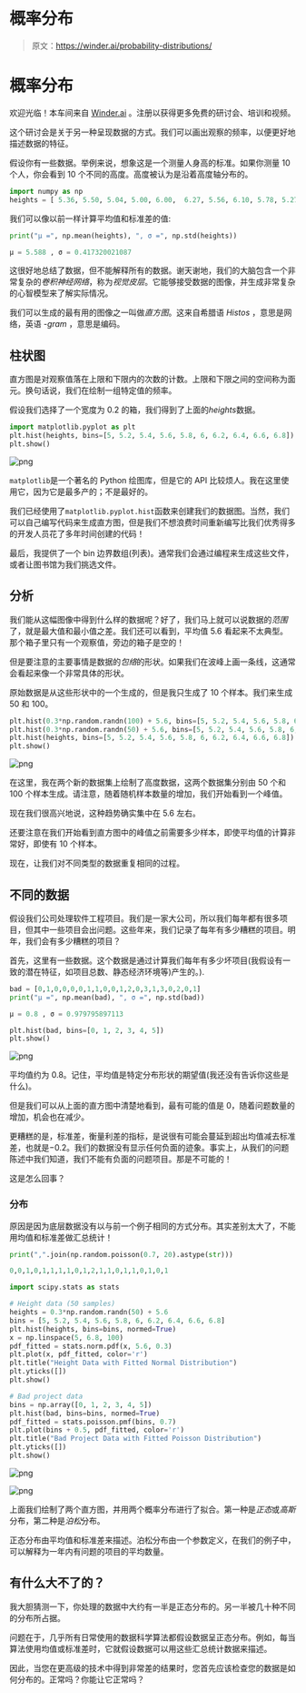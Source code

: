 # 概率分布

> 原文：<https://winder.ai/probability-distributions/>

# 概率分布

欢迎光临！本车间来自 [Winder.ai](https://Winder.ai) 。注册以获得更多免费的研讨会、培训和视频。

这个研讨会是关于另一种呈现数据的方式。我们可以画出观察的频率，以便更好地描述数据的特征。

假设你有一些数据。举例来说，想象这是一个测量人身高的标准。如果你测量 10 个人，你会看到 10 个不同的高度。高度被认为是沿着高度轴分布的。

```py
import numpy as np
heights = [ 5.36, 5.50, 5.04, 5.00, 6.00,  6.27, 5.56, 6.10, 5.78, 5.27] 
```

我们可以像以前一样计算平均值和标准差的值:

```py
print("μ =", np.mean(heights), ", σ =", np.std(heights)) 
```

```py
μ = 5.588 , σ = 0.417320021087 
```

这很好地总结了数据，但不能解释所有的数据。谢天谢地，我们的大脑包含一个非常复杂的*卷积神经网络*，称为*视觉皮层*。它能够接受数据的图像，并生成非常复杂的心智模型来了解实际情况。

我们可以生成的最有用的图像之一叫做*直方图*。这来自希腊语 *Histos* ，意思是网络，英语 *-gram* ，意思是编码。

## 柱状图

直方图是对观察值落在上限和下限内的次数的计数。上限和下限之间的空间称为面元。换句话说，我们在绘制一组特定值的频率。

假设我们选择了一个宽度为 0.2 的箱，我们得到了上面的$heights$数据。

```py
import matplotlib.pyplot as plt
plt.hist(heights, bins=[5, 5.2, 5.4, 5.6, 5.8, 6, 6.2, 6.4, 6.6, 6.8])
plt.show() 
```

![png](img/2c3cb581bae4ec0a2d736ba3309218e0.png)

`matplotlib`是一个著名的 Python 绘图库，但是它的 API 比较烦人。我在这里使用它，因为它是最多产的；不是最好的。

我们已经使用了`matplotlib.pyplot.hist`函数来创建我们的数据图。当然，我们可以自己编写代码来生成直方图，但是我们不想浪费时间重新编写比我们优秀得多的开发人员花了多年时间创建的代码！

最后，我提供了一个 bin 边界数组(列表)。通常我们会通过编程来生成这些文件，或者让图书馆为我们挑选文件。

## 分析

我们能从这幅图像中得到什么样的数据呢？好了，我们马上就可以说数据的*范围*了，就是最大值和最小值之差。我们还可以看到，平均值 5.6 看起来不太典型。那个箱子里只有一个观察值，旁边的箱子是空的！

但是要注意的主要事情是数据的*包络*的形状。如果我们在波峰上画一条线，这通常会看起来像一个非常具体的形状。

原始数据是从这些形状中的一个生成的，但是我只生成了 10 个样本。我们来生成 50 和 100。

```py
plt.hist(0.3*np.random.randn(100) + 5.6, bins=[5, 5.2, 5.4, 5.6, 5.8, 6, 6.2, 6.4, 6.6, 6.8])
plt.hist(0.3*np.random.randn(50) + 5.6, bins=[5, 5.2, 5.4, 5.6, 5.8, 6, 6.2, 6.4, 6.6, 6.8])
plt.hist(heights, bins=[5, 5.2, 5.4, 5.6, 5.8, 6, 6.2, 6.4, 6.6, 6.8])
plt.show() 
```

![png](img/e8f7fc3dc379d0722b087e6b528fdacb.png)

在这里，我在两个新的数据集上绘制了高度数据，这两个数据集分别由 50 个和 100 个样本生成。请注意，随着随机样本数量的增加，我们开始看到一个峰值。

现在我们很高兴地说，这种趋势确实集中在 5.6 左右。

还要注意在我们开始看到直方图中的峰值之前需要多少样本，即使平均值的计算非常好，即使有 10 个样本。

现在，让我们对不同类型的数据重复相同的过程。

## 不同的数据

假设我们公司处理软件工程项目。我们是一家大公司，所以我们每年都有很多项目，但其中一些项目会出问题。这些年来，我们记录了每年有多少糟糕的项目。明年，我们会有多少糟糕的项目？

首先，这里有一些数据。这个数据是通过计算我们每年有多少坏项目(我假设有一致的潜在特征，如项目总数、静态经济环境等)产生的。).

```py
bad = [0,1,0,0,0,0,1,1,0,0,1,2,0,3,1,3,0,2,0,1]
print("μ =", np.mean(bad), ", σ =", np.std(bad)) 
```

```py
μ = 0.8 , σ = 0.979795897113 
```

```py
plt.hist(bad, bins=[0, 1, 2, 3, 4, 5])
plt.show() 
```

![png](img/556ca29a69e3ae4a262f59d4e1facda7.png)

平均值约为 0.8。记住，平均值是特定分布形状的期望值(我还没有告诉你这些是什么)。

但是我们可以从上面的直方图中清楚地看到，最有可能的值是 0，随着问题数量的增加，机会也在减少。

更糟糕的是，标准差，衡量利差的指标，是说很有可能会蔓延到超出均值减去标准差，也就是$-0.2$。我们的数据没有显示任何负面的迹象。事实上，从我们的问题陈述中我们知道，我们不能有负面的问题项目。那是不可能的！

这是怎么回事？

### 分布

原因是因为底层数据没有以与前一个例子相同的方式分布。其实差别太大了，不能用均值和标准差做汇总统计！

```py
print(",".join(np.random.poisson(0.7, 20).astype(str))) 
```

```py
0,0,1,0,1,1,1,1,0,1,2,1,1,0,1,1,0,1,0,1 
```

```py
import scipy.stats as stats

# Height data (50 samples)
heights = 0.3*np.random.randn(50) + 5.6
bins = [5, 5.2, 5.4, 5.6, 5.8, 6, 6.2, 6.4, 6.6, 6.8]
plt.hist(heights, bins=bins, normed=True)
x = np.linspace(5, 6.8, 100)
pdf_fitted = stats.norm.pdf(x, 5.6, 0.3)
plt.plot(x, pdf_fitted, color='r')
plt.title("Height Data with Fitted Normal Distribution")
plt.yticks([])
plt.show()

# Bad project data
bins = np.array([0, 1, 2, 3, 4, 5])
plt.hist(bad, bins=bins, normed=True)
pdf_fitted = stats.poisson.pmf(bins, 0.7)
plt.plot(bins + 0.5, pdf_fitted, color='r')
plt.title("Bad Project Data with Fitted Poisson Distribution")
plt.yticks([])
plt.show() 
```

![png](img/a9460d5aeb5044ae7e41b02c310d5a94.png)

![png](img/5c2a7ccf4a4bef8261432cfed7abcff6.png)

上面我们绘制了两个直方图，并用两个概率分布进行了拟合。第一种是*正态*或*高斯*分布，第二种是*泊松*分布。

正态分布由平均值和标准差来描述。泊松分布由一个参数定义，在我们的例子中，可以解释为一年内有问题的项目的平均数量。

## 有什么大不了的？

我大胆猜测一下，你处理的数据中大约有一半是正态分布的。另一半被几十种不同的分布所占据。

问题在于，几乎所有日常使用的数据科学算法都假设数据呈正态分布。例如，每当算法使用均值或标准差时，它就假设数据可以用这些汇总统计数据来描述。

因此，当您在更高级的技术中得到非常差的结果时，您首先应该检查您的数据是如何分布的。正常吗？你能让它正常吗？